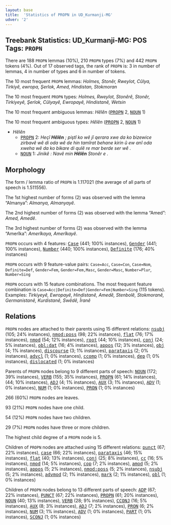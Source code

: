 ```yaml
---
layout: base
title:  'Statistics of PROPN in UD_Kurmanji-MG'
udver: '2'
---
```


## Treebank Statistics: UD_Kurmanji-MG: POS Tags: `PROPN`

There are 188 `PROPN` lemmas (10%), 210 `PROPN` types (7%) and 442 `PROPN` tokens (4%).
Out of 17 observed tags, the rank of `PROPN` is: 3 in number of lemmas, 4 in number of types and 6 in number of tokens.

The 10 most frequent `PROPN` lemmas: <em>Holmes, Stonêr, Rweylot, Cûlya, Tirkiyê, ewropa, Şerlok, Amed, Hindistan, Stokmoran</em>

The 10 most frequent `PROPN` types:  <em>Holmes, Rweylot, Stonêrê, Stonêr, Tirkiyeyê, Şerlok, Cûlyayê, Ewropayê, Hindistanê, Wetsin</em>

The 10 most frequent ambiguous lemmas: <em>Hêlên</em> (<tt><a href="kmr_mg-pos-PROPN.html">PROPN</a></tt> 2, <tt><a href="kmr_mg-pos-NOUN.html">NOUN</a></tt> 1)

The 10 most frequent ambiguous types:  <em>Hêlên</em> (<tt><a href="kmr_mg-pos-PROPN.html">PROPN</a></tt> 2, <tt><a href="kmr_mg-pos-NOUN.html">NOUN</a></tt> 1)


* <em>Hêlên</em>
  * <tt><a href="kmr_mg-pos-PROPN.html">PROPN</a></tt> 2: <em>Heçî <b>Hêlên</b> ; piştî ko wê jî qerara xwe da ko bizewice zirbavê wê di oda wê de hin tamîrat behane kirin û ew anî oda xweha wê da ko bikare di qulê re mar berde ser wê .</em>
  * <tt><a href="kmr_mg-pos-NOUN.html">NOUN</a></tt> 1: <em>Jinikê : Navê min <b>Hêlên</b> Stonêr e .</em>

## Morphology

The form / lemma ratio of `PROPN` is 1.117021 (the average of all parts of speech is 1.511556).

The 1st highest number of forms (2) was observed with the lemma “Almanya”: <em>Almanya, Almanyayê</em>.

The 2nd highest number of forms (2) was observed with the lemma “Amed”: <em>Amed, Amedê</em>.

The 3rd highest number of forms (2) was observed with the lemma “Amerîka”: <em>Amerîkaya, Amerîkayê</em>.

`PROPN` occurs with 4 features: <tt><a href="kmr_mg-feat-Case.html">Case</a></tt> (441; 100% instances), <tt><a href="kmr_mg-feat-Gender.html">Gender</a></tt> (441; 100% instances), <tt><a href="kmr_mg-feat-Number.html">Number</a></tt> (440; 100% instances), <tt><a href="kmr_mg-feat-Definite.html">Definite</a></tt> (176; 40% instances)

`PROPN` occurs with 9 feature-value pairs: `Case=Acc`, `Case=Con`, `Case=Nom`, `Definite=Def`, `Gender=Fem`, `Gender=Fem,Masc`, `Gender=Masc`, `Number=Plur`, `Number=Sing`

`PROPN` occurs with 15 feature combinations.
The most frequent feature combination is `Case=Acc|Definite=Def|Gender=Fem|Number=Sing` (115 tokens).
Examples: <em>Tirkiyeyê, Ewropayê, Hindistanê, Amedê, Stenbolê, Stokmoranê, Germanistanê, Kurdistanê, Swêdê, Îranê</em>


## Relations

`PROPN` nodes are attached to their parents using 15 different relations: <tt><a href="kmr_mg-dep-nsubj.html">nsubj</a></tt> (105; 24% instances), <tt><a href="kmr_mg-dep-nmod-poss.html">nmod:poss</a></tt> (98; 22% instances), <tt><a href="kmr_mg-dep-flat.html">flat</a></tt> (76; 17% instances), <tt><a href="kmr_mg-dep-nmod.html">nmod</a></tt> (54; 12% instances), <tt><a href="kmr_mg-dep-root.html">root</a></tt> (44; 10% instances), <tt><a href="kmr_mg-dep-conj.html">conj</a></tt> (24; 5% instances), <tt><a href="kmr_mg-dep-obl-dat.html">obl:dat</a></tt> (16; 4% instances), <tt><a href="kmr_mg-dep-appos.html">appos</a></tt> (12; 3% instances), <tt><a href="kmr_mg-dep-obj.html">obj</a></tt> (4; 1% instances), <tt><a href="kmr_mg-dep-discourse.html">discourse</a></tt> (3; 1% instances), <tt><a href="kmr_mg-dep-parataxis.html">parataxis</a></tt> (2; 0% instances), <tt><a href="kmr_mg-dep-advcl.html">advcl</a></tt> (1; 0% instances), <tt><a href="kmr_mg-dep-ccomp.html">ccomp</a></tt> (1; 0% instances), <tt><a href="kmr_mg-dep-dep.html">dep</a></tt> (1; 0% instances), <tt><a href="kmr_mg-dep-dislocated.html">dislocated</a></tt> (1; 0% instances)

Parents of `PROPN` nodes belong to 9 different parts of speech: <tt><a href="kmr_mg-pos-NOUN.html">NOUN</a></tt> (172; 39% instances), <tt><a href="kmr_mg-pos-VERB.html">VERB</a></tt> (155; 35% instances), <tt><a href="kmr_mg-pos-PROPN.html">PROPN</a></tt> (61; 14% instances),  (44; 10% instances), <tt><a href="kmr_mg-pos-ADJ.html">ADJ</a></tt> (4; 1% instances), <tt><a href="kmr_mg-pos-AUX.html">AUX</a></tt> (3; 1% instances), <tt><a href="kmr_mg-pos-ADV.html">ADV</a></tt> (1; 0% instances), <tt><a href="kmr_mg-pos-NUM.html">NUM</a></tt> (1; 0% instances), <tt><a href="kmr_mg-pos-PRON.html">PRON</a></tt> (1; 0% instances)

266 (60%) `PROPN` nodes are leaves.

93 (21%) `PROPN` nodes have one child.

54 (12%) `PROPN` nodes have two children.

29 (7%) `PROPN` nodes have three or more children.

The highest child degree of a `PROPN` node is 5.

Children of `PROPN` nodes are attached using 15 different relations: <tt><a href="kmr_mg-dep-punct.html">punct</a></tt> (67; 22% instances), <tt><a href="kmr_mg-dep-case.html">case</a></tt> (66; 22% instances), <tt><a href="kmr_mg-dep-parataxis.html">parataxis</a></tt> (46; 15% instances), <tt><a href="kmr_mg-dep-flat.html">flat</a></tt> (40; 13% instances), <tt><a href="kmr_mg-dep-conj.html">conj</a></tt> (25; 8% instances), <tt><a href="kmr_mg-dep-cc.html">cc</a></tt> (16; 5% instances), <tt><a href="kmr_mg-dep-nmod.html">nmod</a></tt> (14; 5% instances), <tt><a href="kmr_mg-dep-cop.html">cop</a></tt> (7; 2% instances), <tt><a href="kmr_mg-dep-amod.html">amod</a></tt> (5; 2% instances), <tt><a href="kmr_mg-dep-appos.html">appos</a></tt> (5; 2% instances), <tt><a href="kmr_mg-dep-nmod-poss.html">nmod:poss</a></tt> (5; 2% instances), <tt><a href="kmr_mg-dep-nsubj.html">nsubj</a></tt> (5; 2% instances), <tt><a href="kmr_mg-dep-advmod.html">advmod</a></tt> (2; 1% instances), <tt><a href="kmr_mg-dep-mark.html">mark</a></tt> (2; 1% instances), <tt><a href="kmr_mg-dep-obl.html">obl</a></tt> (1; 0% instances)

Children of `PROPN` nodes belong to 13 different parts of speech: <tt><a href="kmr_mg-pos-ADP.html">ADP</a></tt> (67; 22% instances), <tt><a href="kmr_mg-pos-PUNCT.html">PUNCT</a></tt> (67; 22% instances), <tt><a href="kmr_mg-pos-PROPN.html">PROPN</a></tt> (61; 20% instances), <tt><a href="kmr_mg-pos-NOUN.html">NOUN</a></tt> (40; 13% instances), <tt><a href="kmr_mg-pos-VERB.html">VERB</a></tt> (28; 9% instances), <tt><a href="kmr_mg-pos-CCONJ.html">CCONJ</a></tt> (16; 5% instances), <tt><a href="kmr_mg-pos-AUX.html">AUX</a></tt> (8; 3% instances), <tt><a href="kmr_mg-pos-ADJ.html">ADJ</a></tt> (7; 2% instances), <tt><a href="kmr_mg-pos-PRON.html">PRON</a></tt> (6; 2% instances), <tt><a href="kmr_mg-pos-NUM.html">NUM</a></tt> (3; 1% instances), <tt><a href="kmr_mg-pos-ADV.html">ADV</a></tt> (1; 0% instances), <tt><a href="kmr_mg-pos-PART.html">PART</a></tt> (1; 0% instances), <tt><a href="kmr_mg-pos-SCONJ.html">SCONJ</a></tt> (1; 0% instances)

